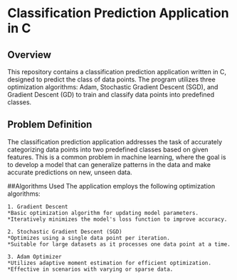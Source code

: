 # Classification Prediction Application in C

## Overview
This repository contains a classification prediction application written in C, designed to predict the class of data points. The program utilizes three optimization algorithms: Adam, Stochastic Gradient Descent (SGD), and Gradient Descent (GD) to train and classify data points into predefined classes.

## Problem Definition
The classification prediction application addresses the task of accurately categorizing data points into two predefined classes based on given features. This is a common problem in machine learning, where the goal is to develop a model that can generalize patterns in the data and make accurate predictions on new, unseen data.

##Algorithms Used
The application employs the following optimization algorithms:

```
1. Gradient Descent
*Basic optimization algorithm for updating model parameters.
*Iteratively minimizes the model's loss function to improve accuracy.
```
```
2. Stochastic Gradient Descent (SGD)
*Optimizes using a single data point per iteration.
*Suitable for large datasets as it processes one data point at a time.
```
```
3. Adam Optimizer
*Utilizes adaptive moment estimation for efficient optimization.
*Effective in scenarios with varying or sparse data.
```